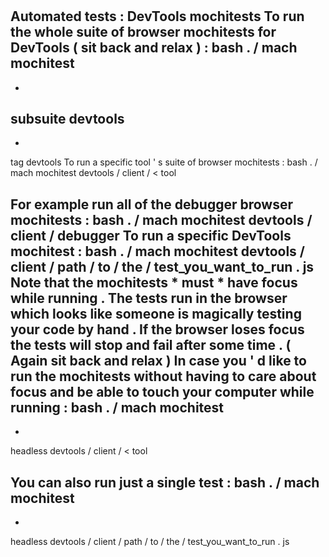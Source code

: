 #
Automated
tests
:
DevTools
mochitests
To
run
the
whole
suite
of
browser
mochitests
for
DevTools
(
sit
back
and
relax
)
:
bash
.
/
mach
mochitest
-
-
subsuite
devtools
-
-
tag
devtools
To
run
a
specific
tool
'
s
suite
of
browser
mochitests
:
bash
.
/
mach
mochitest
devtools
/
client
/
<
tool
>
For
example
run
all
of
the
debugger
browser
mochitests
:
bash
.
/
mach
mochitest
devtools
/
client
/
debugger
To
run
a
specific
DevTools
mochitest
:
bash
.
/
mach
mochitest
devtools
/
client
/
path
/
to
/
the
/
test_you_want_to_run
.
js
Note
that
the
mochitests
*
must
*
have
focus
while
running
.
The
tests
run
in
the
browser
which
looks
like
someone
is
magically
testing
your
code
by
hand
.
If
the
browser
loses
focus
the
tests
will
stop
and
fail
after
some
time
.
(
Again
sit
back
and
relax
)
In
case
you
'
d
like
to
run
the
mochitests
without
having
to
care
about
focus
and
be
able
to
touch
your
computer
while
running
:
bash
.
/
mach
mochitest
-
-
headless
devtools
/
client
/
<
tool
>
You
can
also
run
just
a
single
test
:
bash
.
/
mach
mochitest
-
-
headless
devtools
/
client
/
path
/
to
/
the
/
test_you_want_to_run
.
js
